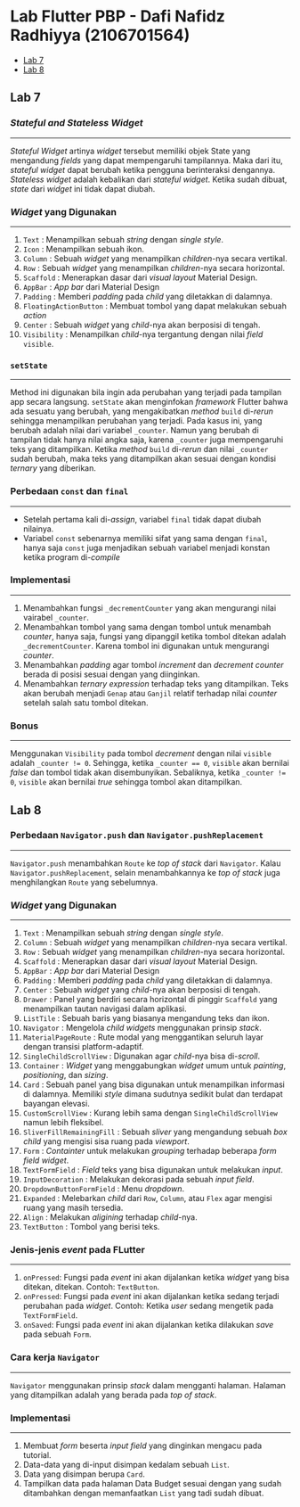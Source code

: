 # **Lab Flutter PBP - Dafi Nafidz Radhiyya (2106701564)**

* [Lab 7](https://github.com/ivanoxx/pbp-flutter-lab#lab-7)
* [Lab 8](https://github.com/ivanoxx/pbp-flutter-lab#lab-8)

## **Lab 7**

### *Stateful and Stateless Widget*
---
*Stateful Widget* artinya *widget* tersebut memiliki objek State yang mengandung *fields* yang dapat mempengaruhi tampilannya. Maka dari itu, *stateful widget* dapat berubah ketika pengguna berinteraksi dengannya. 
*Stateless widget* adalah kebalikan dari *stateful widget*. Ketika sudah dibuat, *state* dari *widget* ini tidak dapat diubah.

### *Widget* yang Digunakan
---
1. `Text`
: Menampilkan sebuah *string* dengan *single style*.
2. `Icon`
: Menampilkan sebuah ikon.
3. `Column`
: Sebuah *widget* yang menampilkan *children*-nya secara vertikal.
4. `Row`
: Sebuah *widget* yang menampilkan *children*-nya secara horizontal.
5. `Scaffold`
: Menerapkan dasar dari *visual layout* Material Design.
6. `AppBar`
: *App bar* dari Material Design
7. `Padding`
: Memberi *padding* pada *child* yang diletakkan di dalamnya.
8. `FloatingActionButton`
: Membuat tombol yang dapat melakukan sebuah *action*
9. `Center`
: Sebuah *widget* yang *child*-nya akan berposisi di tengah.
10. `Visibility`
: Menampilkan *child*-nya tergantung dengan nilai *field* `visible`.

### `setState`
---
Method ini digunakan bila ingin ada perubahan yang terjadi pada tampilan app secara langsung. `setState` akan menginfokan *framework* Flutter bahwa ada sesuatu yang berubah, yang mengakibatkan *method* `build` di-*rerun* sehingga menampilkan perubahan yang terjadi. Pada kasus ini, yang berubah adalah nilai dari variabel `_counter`. Namun yang berubah di tampilan tidak hanya nilai angka saja, karena `_counter` juga mempengaruhi teks yang ditampilkan. Ketika *method* `build` di-*rerun* dan nilai `_counter` sudah berubah, maka teks yang ditampilkan akan sesuai dengan kondisi *ternary* yang diberikan.

### Perbedaan `const` dan `final`
---
* Setelah pertama kali di-*assign*, variabel `final` tidak dapat diubah nilainya.
* Variabel `const` sebenarnya memiliki sifat yang sama dengan `final`, hanya saja `const` juga menjadikan sebuah variabel menjadi konstan ketika program di-*compile*

### Implementasi
---
1. Menambahkan fungsi `_decrementCounter` yang akan mengurangi nilai vairabel `_counter`.
2. Menambahkan tombol yang sama dengan tombol untuk menambah *counter*, hanya saja, fungsi yang dipanggil ketika tombol ditekan adalah `_decrementCounter`. Karena tombol ini digunakan untuk mengurangi *counter*.
3. Menambahkan *padding* agar tombol *increment* dan *decrement counter* berada di posisi sesuai dengan yang diinginkan.
4. Menambahkan *ternary expression* terhadap teks yang ditampilkan. Teks akan berubah menjadi `Genap` atau `Ganjil` relatif terhadap nilai *counter* setelah salah satu tombol ditekan. 

### Bonus
---
Menggunakan `Visibility` pada tombol *decrement* dengan nilai `visible` adalah `_counter != 0`. Sehingga, ketika `_counter == 0`, `visible` akan bernilai *false* dan tombol tidak akan disembunyikan. Sebaliknya, ketika `_counter != 0`, `visible` akan bernilai *true* sehingga tombol akan ditampilkan.

## **Lab 8**

### Perbedaan `Navigator.push` dan `Navigator.pushReplacement`
---
`Navigator.push` menambahkan `Route` ke *top of stack* dari `Navigator`. Kalau `Navigator.pushReplacement`, selain menambahkannya ke *top of stack* juga menghilangkan `Route` yang sebelumnya.

### *Widget* yang Digunakan
---
1. `Text`
: Menampilkan sebuah *string* dengan *single style*.
2. `Column`
: Sebuah *widget* yang menampilkan *children*-nya secara vertikal.
3. `Row`
: Sebuah *widget* yang menampilkan *children*-nya secara horizontal.
4. `Scaffold`
: Menerapkan dasar dari *visual layout* Material Design.
5. `AppBar`
: *App bar* dari Material Design
6. `Padding`
: Memberi *padding* pada *child* yang diletakkan di dalamnya.
7. `Center`
: Sebuah *widget* yang *child*-nya akan berposisi di tengah.
8. `Drawer`
: Panel yang berdiri secara horizontal di pinggir `Scaffold` yang menampilkan tautan navigasi dalam aplikasi.
9.  `ListTile`
: Sebuah baris yang biasanya mengandung teks dan ikon.
10. `Navigator`
: Mengelola *child widgets* menggunakan prinsip *stack*.
11. `MaterialPageRoute`
: Rute modal yang menggantikan seluruh layar dengan transisi platform-adaptif.
12. `SingleChildScrollView`
: Digunakan agar *child*-nya bisa di-*scroll*.
13. `Container`
: *Widget* yang menggabungkan *widget* umum untuk *painting*, *positioning*, dan *sizing*.
14. `Card`
: Sebuah panel yang bisa digunakan untuk menampilkan informasi di dalamnya. Memiliki *style* dimana sudutnya sedikit bulat dan terdapat bayangan elevasi.
15. `CustomScrollView`
: Kurang lebih sama dengan `SingleChildScrollView` namun lebih fleksibel.
16. `SliverFillRemainingFill`
: Sebuah *sliver* yang mengandung sebuah *box child* yang mengisi sisa ruang pada *viewport*.
17. `Form`
: *Containter* untuk melakukan *grouping* terhadap beberapa *form field widget*.
18. `TextFormField`
: *Field* teks yang bisa digunakan untuk melakukan *input*.
19. `InputDecoration`
: Melakukan dekorasi pada sebuah *input field*.
20. `DropdownButtonFormField`
: Menu *dropdown*.
21. `Expanded`
: Melebarkan *child* dari `Row`, `Column`, atau `Flex` agar mengisi ruang yang masih tersedia.
22. `Align`
: Melakukan *aligining* terhadap *child*-nya.
23. `TextButton`
: Tombol yang berisi teks.

### Jenis-jenis *event* pada FLutter
---
1. `onPressed`:
Fungsi pada *event* ini akan dijalankan ketika *widget* yang bisa ditekan, ditekan. Contoh: `TextButton`.
2. `onPressed`:
Fungsi pada *event* ini akan dijalankan ketika sedang terjadi perubahan pada *widget*. Contoh: Ketika *user* sedang mengetik pada `TextFormField`.
3. `onSaved`:
Fungsi pada *event* ini akan dijalankan ketika dilakukan *save* pada sebuah `Form`.

### Cara kerja `Navigator`
---
`Navigator` menggunakan prinsip *stack* dalam mengganti halaman. Halaman yang ditampilkan adalah yang berada pada *top of stack*.

### Implementasi
---
1. Membuat *form* beserta *input field* yang dinginkan mengacu pada tutorial.
2. Data-data yang di-input disimpan kedalam sebuah `List`.
3. Data yang disimpan berupa `Card`.
4. Tampilkan data pada halaman Data Budget sesuai dengan yang sudah ditambahkan dengan memanfaatkan `List` yang tadi sudah dibuat.